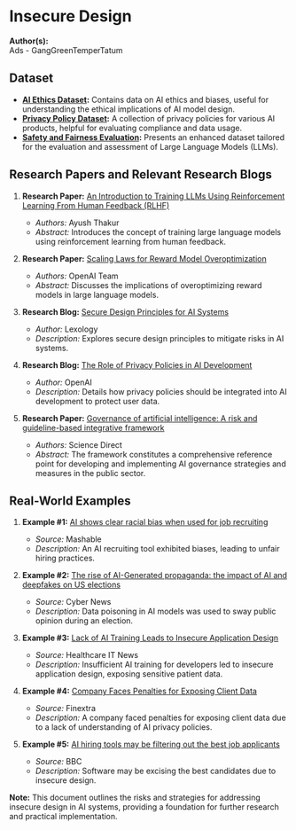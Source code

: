 # Insecure Design

**Author(s):**  
Ads - GangGreenTemperTatum

## Dataset
- **[AI Ethics Dataset](https://www.kaggle.com/code/alexisbcook/identifying-bias-in-ai):** Contains data on AI ethics and biases, useful for understanding the ethical implications of AI model design.
- **[Privacy Policy Dataset](https://www.kaggle.com/datasets/krist0phersmith/ai-4-privacy-pii-masking-en-38k):** A collection of privacy policies for various AI products, helpful for evaluating compliance and data usage.
- **[Safety and Fairness Evaluation](https://www.kaggle.com/datasets/strikoder/llm-evaluationhub):** Presents an enhanced dataset tailored for the evaluation and assessment of Large Language Models (LLMs).

## Research Papers and Relevant Research Blogs
1. **Research Paper:** [An Introduction to Training LLMs Using Reinforcement Learning From Human Feedback (RLHF)](https://wandb.ai/ayush-thakur/Intro-RLAIF/reports/An-Introduction-to-Training-LLMs-Using-Reinforcement-Learning-From-Human-Feedback-RLHF---VmlldzozMzYyNjcy)
   - _Authors:_ Ayush Thakur
   - _Abstract:_ Introduces the concept of training large language models using reinforcement learning from human feedback.

2. **Research Paper:** [Scaling Laws for Reward Model Overoptimization](https://openai.com/research/scaling-laws-for-reward-model-overoptimization)
   - _Authors:_ OpenAI Team
   - _Abstract:_ Discusses the implications of overoptimizing reward models in large language models.

3. **Research Blog:** [Secure Design Principles for AI Systems](https://www.lexology.com/library/detail.aspx?g=58bc82af-3be3-49fd-b362-2365d764bf8f)
   - _Author:_ Lexology
   - _Description:_ Explores secure design principles to mitigate risks in AI systems.

4. **Research Blog:** [The Role of Privacy Policies in AI Development](https://platform.openai.com/docs/models/how-we-use-your-data)
   - _Author:_ OpenAI
   - _Description:_ Details how privacy policies should be integrated into AI development to protect user data.

5. **Research Paper:** [Governance of artificial intelligence: A risk and guideline-based integrative framework](https://www.sciencedirect.com/science/article/abs/pii/S0740624X22000181)
   - _Authors:_ Science Direct
   - _Abstract:_ The framework constitutes a comprehensive reference point for developing and implementing AI governance strategies and measures in the public sector.

## Real-World Examples
1. **Example #1:** [AI shows clear racial bias when used for job recruiting](https://mashable.com/article/openai-chatgpt-racial-bias-in-recruiting)
   - _Source:_ Mashable
   - _Description:_ An AI recruiting tool exhibited biases, leading to unfair hiring practices.

2. **Example #2:** [The rise of AI-Generated propaganda: the impact of AI and deepfakes on US elections](https://cybernews.com/editorial/impact-ai-deepfakes-us-elections/)
   - _Source:_ Cyber News
   - _Description:_ Data poisoning in AI models was used to sway public opinion during an election.

3. **Example #3:** [Lack of AI Training Leads to Insecure Application Design](https://www.healthcareitnews.com/video/emea/use-ai-effectively-clinicians-must-learn-proper-data-hygiene)
   - _Source:_ Healthcare IT News
   - _Description:_ Insufficient AI training for developers led to insecure application design, exposing sensitive patient data.

4. **Example #4:** [Company Faces Penalties for Exposing Client Data](https://www.finextra.com/newsarticle/36584/company-faces-penalties-for-exposing-client-data)
   - _Source:_ Finextra
   - _Description:_ A company faced penalties for exposing client data due to a lack of understanding of AI privacy policies.

5. **Example #5:** [AI hiring tools may be filtering out the best job applicants](https://www.bbc.com/worklife/article/20240214-ai-recruiting-hiring-software-bias-discrimination)
   - _Source:_ BBC
   - _Description:_ Software may be excising the best candidates due to insecure design.

**Note:** This document outlines the risks and strategies for addressing insecure design in AI systems, providing a foundation for further research and practical implementation.
